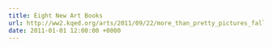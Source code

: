 ```yaml
---
title: Eight New Art Books
url: http://ww2.kqed.org/arts/2011/09/22/more_than_pretty_pictures_fall_2011s_eight_musthave_art_books/
date: 2011-01-01 12:00:00 +0000
---
```

